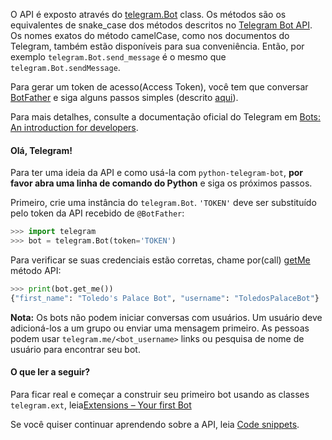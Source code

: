 O API é exposto através do [telegram.Bot](https://github.com/python-telegram-bot/python-telegram-bot/blob/master/telegram/bot.py) class. Os métodos são os equivalentes de snake_case dos métodos descritos no [Telegram Bot API](https://core.telegram.org/bots/api). Os nomes exatos do método camelCase, como nos documentos do Telegram, também estão disponíveis para sua conveniência. Então, por exemplo `telegram.Bot.send_message` é o mesmo que `telegram.Bot.sendMessage`.

Para gerar um token de acesso(Access Token), você tem que conversar [BotFather](https://t.me/botfather) e siga alguns passos simples (descrito [aqui](https://core.telegram.org/bots#6-botfather)).

Para mais detalhes, consulte a documentação oficial do Telegram em [Bots: An introduction for developers](https://core.telegram.org/bots).

#### Olá, Telegram!

Para ter uma ideia da API e como usá-la com `python-telegram-bot`, **por favor abra uma linha de comando do Python** e siga os próximos passos.

Primeiro, crie uma instância do `telegram.Bot`. `'TOKEN'` deve ser substituído pelo token da API recebido de `@BotFather`:

```python
>>> import telegram
>>> bot = telegram.Bot(token='TOKEN')
```

Para verificar se suas credenciais estão corretas, chame por(call) [getMe](https://core.telegram.org/bots/api#getme) método API:

```python
>>> print(bot.get_me())
{"first_name": "Toledo's Palace Bot", "username": "ToledosPalaceBot"}
```

**Nota:** Os bots não podem iniciar conversas com usuários. Um usuário deve adicioná-los a um grupo ou enviar uma mensagem primeiro. As pessoas podem usar ``telegram.me/<bot_username>`` links ou pesquisa de nome de usuário para encontrar seu bot.

#### O que ler a seguir?
Para ficar real e começar a construir seu primeiro bot usando as classes `telegram.ext`, leia[Extensions – Your first Bot](https://github.com/python-telegram-bot/python-telegram-bot/wiki/Extensions-–-Your-first-Bot)

Se você quiser continuar aprendendo sobre a API, leia [Code snippets](https://github.com/python-telegram-bot/python-telegram-bot/wiki/Code-snippets).